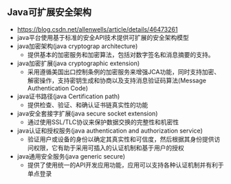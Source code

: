 ## Java可扩展安全架构
 * https://blog.csdn.net/allenwells/article/details/46473261
 * java平台使用基于标准的安全API技术提供可扩展的安全架构模型
 * java加密架构(java cryptograp architecture)
   + 提供基本的加密服务和加密算法，包括对数字签名和消息摘要的支持。
 * java加密扩展(java cryptographic extension)
   + 采用遵循美国出口控制条例的加密服务来增强JCA功能，同时支持加密、解密操作，支持密钥生成和协商以及支持消息验证码算法(Message Authentication Code)
 * java证书路径(java Certification path) 
   + 提供检查、验证、和确认证书链真实性的功能
 * java安全套接字扩展(java secure socket extension)
   + 通过使用SSL/TLC协议来保护数据交换的完整性和机密性
 * java认证和授权服务(java authentication and authorization service)
   + 验证用户或设备的身份以确定其真实性和可信度，然后根据其身份提供访问权限，它有助于采用可插入的认证机制和基于用户的授权
 * java通用安全服务(java generic secure)
   + 提供了使用统一的API开发应用功能，应用可以支持各种认证机制并有利于单点登录